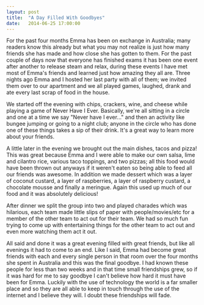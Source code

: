 ```yaml
---
layout: post
title:  "A Day Filled With Goodbyes"
date:   2014-06-25 17:00:00
---
```


For the past four months Emma has been on exchange in Australia; many readers know this already but what you may not realize is just how many friends she has made and how close she has gotten to them. For the past couple of days now that everyone has finished exams it has been one event after another to release steam and relax, during these events I have met most of Emma's friends and learned just how amazing they all are. Three nights ago Emma and I hosted her last party with all of them; we invited them over to our apartment and we all played games, laughed, drank and ate every last scrap of food in the house.

We started off the evening with chips, crackers, wine, and cheese while playing a game of Never Have I Ever. Basically, we're all sitting in a circle and one at a time we say "Never have I ever..." and then an activity like bungee jumping or going to a night club; anyone in the circle who has done one of these things takes a sip of their drink. It's a great way to learn more about your friends.

A little later in the evening we brought out the main dishes, tacos and pizza! This was great because Emma and I were able to make our own salsa, lime and cilantro rice, various taco toppings, and two pizzas; all this food would have been thrown out anyways if it weren't eaten so being able to feed all our friends was awesome. In addition we made dessert which was a layer of coconut custard, a layer of raspberries, a layer of raspberry custard, a chocolate mousse and finally a meringue. Again this used up much of our food and it was absolutely delicious!

After dinner we split the group into two and played charades which was hilarious, each team made little slips of paper with people/movies/etc for a member of the other team to act out for their team. We had so much fun trying to come up with entertaining things for the other team to act out and even more watching them act it out.

All said and done it was a great evening filled with great friends, but like all evenings it had to come to an end. Like I said, Emma had become great friends with each and every single person in that room over the four months she spent in Australia and this was the final goodbye. I had known these people for less than two weeks and in that time small friendships grew, so if it was hard for me to say goodbye I can't believe how hard it must have been for Emma. Luckily with the use of technology the world is a far smaller place and so they are all able to keep in touch through the use of the internet and I believe they will. I doubt these friendships will fade.